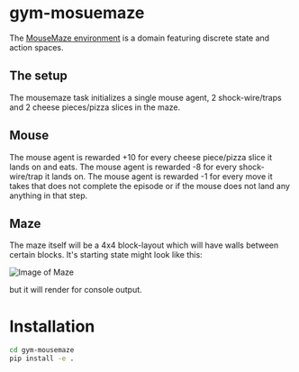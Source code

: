 # gym-mosuemaze

The [MouseMaze environment](https://github.com/AkasshShah/MouseMaze) is a domain featuring discrete state and action spaces.

## The setup

The mousemaze task initializes a single mouse agent, 2 shock-wire/traps and 2 cheese pieces/pizza slices in the maze.

## Mouse

The mouse agent is rewarded +10 for every cheese piece/pizza slice it lands on and eats. The mouse agent is rewarded -8 for every shock-wire/trap it lands on. The mouse agent is rewarded -1 for every move it takes that does not complete the episode or if the mouse does not land any anything in that step.

## Maze

The maze itself will be a 4x4 block-layout which will have walls between certain blocks. It's starting state might look like this:

![Image of Maze](https://github.com/AkasshShah/MouseMaze/gym-mousemaze/MouseMaze.png)

but it will render for console output.

# Installation

```bash
cd gym-mousemaze
pip install -e .
```
